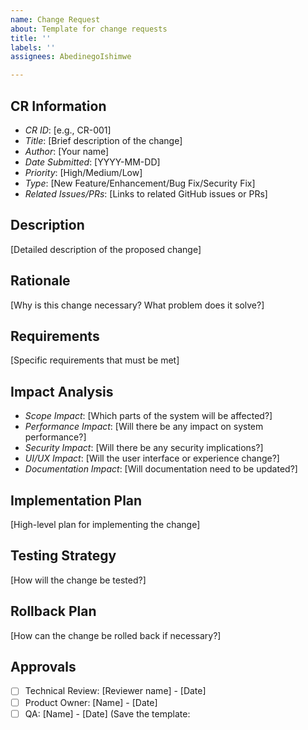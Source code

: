 ```yaml
---
name: Change Request
about: Template for change requests
title: ''
labels: ''
assignees: AbedinegoIshimwe

---
```


## CR Information
- *CR ID*: [e.g., CR-001]
- *Title*: [Brief description of the change]
- *Author*: [Your name]
- *Date Submitted*: [YYYY-MM-DD]
- *Priority*: [High/Medium/Low]
- *Type*: [New Feature/Enhancement/Bug Fix/Security Fix]
- *Related Issues/PRs*: [Links to related GitHub issues or PRs]

## Description
[Detailed description of the proposed change]

## Rationale
[Why is this change necessary? What problem does it solve?]

## Requirements
[Specific requirements that must be met]

## Impact Analysis
- *Scope Impact*: [Which parts of the system will be affected?]
- *Performance Impact*: [Will there be any impact on system performance?]
- *Security Impact*: [Will there be any security implications?]
- *UI/UX Impact*: [Will the user interface or experience change?]
- *Documentation Impact*: [Will documentation need to be updated?]

## Implementation Plan
[High-level plan for implementing the change]

## Testing Strategy
[How will the change be tested?]

## Rollback Plan
[How can the change be rolled back if necessary?]

## Approvals
- [ ] Technical Review: [Reviewer name] - [Date]
- [ ] Product Owner: [Name] - [Date]
- [ ] QA: [Name] - [Date] (Save the template:
